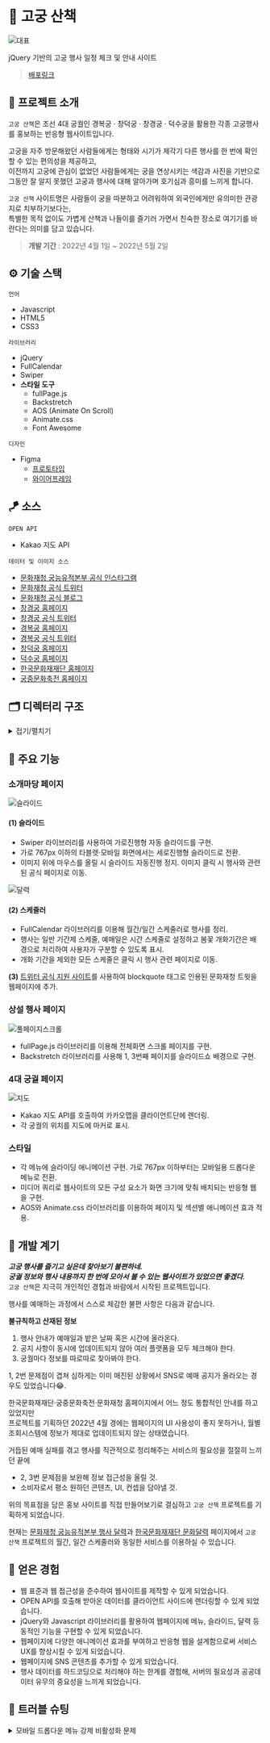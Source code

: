 # 🌺 고궁 산책
![대표](https://user-images.githubusercontent.com/100406001/236392408-f57cf4d7-4cae-4a8e-ae54-3a3e1389ffbe.png)

jQuery 기반의 고궁 행사 일정 체크 및 안내 사이트

> [배포링크](https://sowonhan.github.io/walking_palace/)

## 🐲 프로젝트 소개

`고궁 산책`은 조선 4대 궁궐인 경복궁 · 창덕궁 · 창경궁 · 덕수궁을 활용한 각종 고궁행사를 홍보하는 반응형 웹사이트입니다.

고궁을 자주 방문해왔던 사람들에게는 형태와 시기가 제각기 다른 행사를 한 번에 확인할 수 있는 편의성을 제공하고,  
이전까지 고궁에 관심이 없었던 사람들에게는 궁을 연상시키는 색감과 사진을 기반으로 그동안 잘 알지 못했던 고궁과 행사에 대해 알아가며 호기심과 흥미를 느끼게 합니다.

`고궁 산책` 사이트명은 사람들이 궁을 따분하고 어려워하여 외국인에게만 유의미한 관광지로 치부하기보다는,  
특별한 목적 없이도 가볍게 산책과 나들이를 즐기러 가면서 친숙한 장소로 여기기를 바란다는 의미를 담고 있습니다.

> **개발 기간** : 2022년 4월 1일 ~ 2022년 5월 2일

## ⚙ 기술 스택

`언어`

- Javascript
- HTML5
- CSS3

`라이브러리`

- jQuery
- FullCalendar
- Swiper
- **스타일 도구**
  - fullPage.js
  - Backstretch
  - AOS (Animate On Scroll)
  - Animate.css
  - Font Awesome

`디자인`
- Figma
  - [프로토타입](https://www.figma.com/file/O3UILD43EN71akDOHvigZz/Walking-Palace?type=design&t=apdwRn1l4K5w55t0-1)
  - [와이어프레임](https://www.figma.com/file/JH8CS83vniO3g93LiVKhVY/Walking-Palace_%EC%99%80%EC%9D%B4%EC%96%B4%ED%94%84%EB%A0%88%EC%9E%84?type=design&t=apdwRn1l4K5w55t0-1)

## 🪁 소스

`OPEN API`

- Kakao 지도 API

`데이터 및 이미지 소스`

- [문화재청 궁능유적본부 공식 인스타그램](https://www.instagram.com/royalpalaces_tombs/)
- [문화재청 공식 트위터](https://twitter.com/chlove_u)
- [문화재청 공식 블로그](https://blog.naver.com/chagov)
- [창경궁 홈페이지](http://cgg.cha.go.kr/agapp/main/index.do?siteCd=CGG)
- [창경궁 공식 트위터](https://twitter.com/cgglove)
- [경복궁 홈페이지](http://www.royalpalace.go.kr/)
- [경복궁 공식 트위터](https://twitter.com/royalpalacego)
- [창덕궁 홈페이지](http://www.cdg.go.kr/default.jsp)
- [덕수궁 홈페이지](https://deoksugung.go.kr/)
- [한국문화재재단 홈페이지](https://www.chf.or.kr/chf)
- [궁중문화축전 홈페이지](https://www.chf.or.kr/fest)

## 🗂 디렉터리 구조

<details>
  <summary>접기/펼치기</summary>

    📦walking_palace
    ┣ 📂css
    ┃ ┣ 📜all_time.css
    ┃ ┣ 📜common.css
    ┃ ┣ 📜detail.css
    ┃ ┣ 📜main.css
    ┃ ┗ 📜reset.css
    ┣ 📂images
    ┣ 📂javascript
    ┃ ┣ 📜all_time.js : 상설행사 페이지의 전체화면 스크롤 및 슬라이드 설정 코드
    ┃ ┣ 📜common.js : 메뉴, resize 과부하 방지 등 공용 코드
    ┃ ┗ 📜main.js : 기본 index 페이지의 슬라이드와 달력 설정 코드
    ┣ 📂library
    ┃ ┣ 📂aos
    ┃ ┣ 📂fontawesome-free-6.1.1-web
    ┃ ┣ 📂fullcalendar-5.10.2
    ┃ ┣ 📂fullpage
    ┃ ┗ 📂jquery
    ┣ 📂pages
    ┃ ┣ 📜all_time.html
    ┃ ┣ 📜changdeok.html
    ┃ ┣ 📜changgyeong.html
    ┃ ┣ 📜deoksu.html
    ┃ ┗ 📜gyeongbok.html
    ┣ 📜index.html
    ┣ 📜memo.txt : 사이트에 사용된 색상 코드
    ┗ 📜README.md

</details>

## 🌲 주요 기능

### 소개마당 페이지

![슬라이드](https://user-images.githubusercontent.com/100406001/236392473-d14470b1-4c5d-438c-b1bc-2daccc89e5c2.gif)

#### (1) 슬라이드
 - Swiper 라이브러리를 사용하여 가로진행형 자동 슬라이드를 구현. 
 - 가로 767px 이하의 타블렛·모바일 화면에서는 세로진행형 슬라이드로 전환.
 - 이미지 위에 마우스를 올릴 시 슬라이드 자동진행 정지. 이미지 클릭 시 행사와 관련된 공식 페이지로 이동.

![달력](https://user-images.githubusercontent.com/100406001/236392569-a356ee02-31ec-4a3a-ad1b-a784cb7305f4.gif)

#### (2) 스케줄러
 - FullCalendar 라이브러리를 이용해 월간/일간 스케줄러로 행사를 정리.
 - 행사는 일반 기간제 스케줄, 예매일은 시간 스케줄로 설정하고 봄꽃 개화기간은 배경으로 처리하여 사용자가 구분할 수 있도록 표시.
 - 개화 기간을 제외한 모든 스케줄은 클릭 시 행사 관련 페이지로 이동.

**(3)** [트위터 공식 지원 사이트](https://publish.twitter.com/)를 사용하여 blockquote 태그로 인용된 문화재청 트윗을 웹페이지에 추가.

### 상설 행사 페이지

![풀페이지스크롤](https://user-images.githubusercontent.com/100406001/236396518-5e2b0a44-f5e6-4d02-9aad-d306610b0cdd.gif)

- fullPage.js 라이브러리를 이용해 전체화면 스크롤 페이지를 구현.
- Backstretch 라이브러리를 사용해 1, 3번째 페이지를 슬라이드쇼 배경으로 구현.


### 4대 궁궐 페이지

![지도](https://user-images.githubusercontent.com/100406001/236399649-2551d036-d324-4f98-becd-c1749558a48c.gif)

  - Kakao 지도 API를 호출하여 카카오맵을 클라이언트단에 렌더링.
  - 각 궁궐의 위치를 지도에 마커로 표시.

### 스타일

- 각 메뉴에 슬라이딩 애니메이션 구현. 가로 767px 이하부터는 모바일용 드롭다운 메뉴로 전환.
- 미디어 쿼리로 웹사이트의 모든 구성 요소가 화면 크기에 맞춰 배치되는 반응형 웹을 구현.
- AOS와 Animate.css 라이브러리를 이용하여 페이지 및 섹션별 애니메이션 효과 적용.

## 🌸 개발 계기

***고궁 행사를 즐기고 싶은데 찾아보기 불편하네.***  
***궁궐 정보와 행사 내용까지 한 번에 모아서 볼 수 있는 웹사이트가 있었으면 좋겠다.***  
`고궁 산책`은 지극히 개인적인 경험과 바람에서 시작된 프로젝트입니다.

행사를 예매하는 과정에서 스스로 체감한 불편 사항은 다음과 같습니다.

**불규칙하고 산재된 정보**

1. 행사 안내가 예매일과 밭은 날짜 혹은 시간에 올라온다.
2. 공지 사항이 동시에 업데이트되지 않아 여러 플랫폼을 모두 체크해야 한다.
3. 궁궐마다 정보를 따로따로 찾아봐야 한다. 

1, 2번 문제점이 겹쳐 심하게는 이미 매진된 상황에서 SNS로 예매 공지가 올라오는 경우도 있었습니다😂.

한국문화재재단·궁중문화축전·문화재청 홈페이지에서 어느 정도 통합적인 안내를 하고 있었지만  
프로젝트를 기획하던 2022년 4월 경에는 웹페이지의 UI 사용성이 좋지 못하거나, 월별 조회시스템에 정보가 제대로 업데이트되지 않는 상태였습니다.

거듭된 예매 실패를 겪고 행사를 직관적으로 정리해주는 서비스의 필요성을 절절히 느끼던 끝에

- 2, 3번 문제점을 보완해 정보 접근성을 올릴 것.
- 소비자로서 평소 원하던 콘텐츠, UI, 컨셉을 담아낼 것.

위의 목표점을 담은 홍보 사이트를 직접 만들어보기로 결심하고 `고궁 산책` 프로젝트를 기획하게 되었습니다.

현재는 [문화재청 궁능유적본부 행사 달력](http://royal.cha.go.kr/public/EVENT/RptcEventCalendar.do?pageNo=2100000&siteCd=RPTC)과 [한국문화재재단 문화달력](https://www.chf.or.kr/cont/calendar/all/month/menu/363) 페이지에서 `고궁 산책` 프로젝트의 월간, 일간 스케줄러와 동일한 서비스를 이용하실 수 있습니다.

## 🌳 얻은 경험

- 웹 표준과 웹 접근성을 준수하여 웹사이트를 제작할 수 있게 되었습니다.
- OPEN API를 호출해 받아온 데이터를 클라이언트 사이드에 렌더링할 수 있게 되었습니다.
- jQuery와 Javascript 라이브러리를 활용하여 웹페이지에 메뉴, 슬라이드, 달력 등 동적인 기능을 구현할 수 있게 되었습니다.
- 웹페이지에 다양한 애니메이션 효과를 부여하고 반응형 웹을 설계함으로써 서비스 UX를 향상시킬 수 있게 되었습니다.
- 웹페이지에 SNS 콘텐츠를 추가할 수 있게 되었습니다.
- 행사 데이터를 하드코딩으로 처리해야 하는 한계를 경험해, 서버의 필요성과 공공데이터 유무의 중요성을 느끼게 되었습니다.

## 🏹 트러블 슈팅

<details>
  <summary>모바일 드롭다운 메뉴 강제 비활성화 문제</summary>
  
  - 모바일 드롭다운 메뉴를 활성화시킨 상태에서 브라우저 너비를 768px 이상으로 늘렸을 때, 드롭다운 메뉴가 계속 활성화된 채로 유지되는 오류를 발견했습니다.
  - window에서 resize 이벤트가 발생할 때마다 브라우저 창 내부의 너비를 확인하고 768 이상이 될 경우 드롭다운 메뉴를 사라지게 하는 jQuery 함수를 만들어 문제를 해결했습니다.

  </details>
